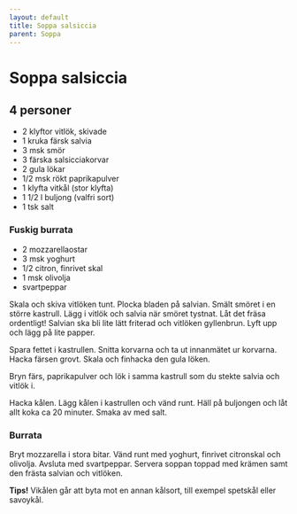 ```yaml
---
layout: default
title: Soppa salsiccia
parent: Soppa
---
```

# Soppa salsiccia

## 4 personer


- 2 klyftor vitlök, skivade
- 1 kruka färsk salvia
- 3 msk smör
- 3 färska salsicciakorvar
- 2 gula lökar
- 1/2 msk rökt paprikapulver
- 1 klyfta vitkål (stor klyfta)
- 1 1/2 l buljong (valfri sort)
- 1 tsk salt

### Fuskig burrata

- 2 mozzarellaostar
- 3 msk yoghurt
- 1/2 citron, finrivet skal
- 1 msk olivolja
- svartpeppar


Skala och skiva vitlöken tunt. Plocka bladen på salvian. Smält smöret i en större
kastrull. Lägg i vitlök och salvia när smöret tystnat. Låt det fräsa ordentligt! Salvian
ska bli lite lätt friterad och vitlöken gyllenbrun. Lyft upp och lägg på lite papper.

Spara fettet i kastrullen. Snitta korvarna och ta ut innanmätet ur korvarna. Hacka färsen
grovt. Skala och finhacka den gula löken.

Bryn färs, paprikapulver och lök i samma kastrull som du stekte salvia och vitlök i.

Hacka kålen. Lägg kålen i kastrullen och vänd runt. Häll på buljongen och låt allt koka ca
20 minuter. Smaka av med salt.

### Burrata
Bryt mozzarella i stora bitar. Vänd runt med yoghurt, finrivet citronskal och olivolja.
Avsluta med svartpeppar. Servera soppan toppad med krämen samt den frästa salvian och
vitlöken.

**Tips!** Vikålen går att byta mot en annan kålsort, till exempel spetskål eller
savoykål.